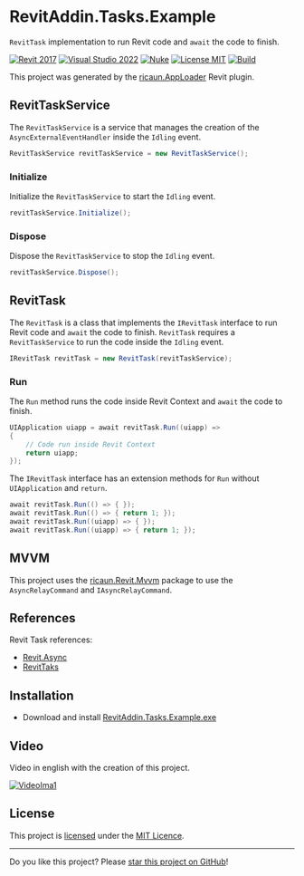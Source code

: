 # RevitAddin.Tasks.Example

`RevitTask` implementation to run Revit code and `await` the code to finish.

[![Revit 2017](https://img.shields.io/badge/Revit-2017+-blue.svg)](../..)
[![Visual Studio 2022](https://img.shields.io/badge/Visual%20Studio-2022-blue)](../..)
[![Nuke](https://img.shields.io/badge/Nuke-Build-blue)](https://nuke.build/)
[![License MIT](https://img.shields.io/badge/License-MIT-blue.svg)](LICENSE)
[![Build](../../actions/workflows/Build.yml/badge.svg)](../../actions)

This project was generated by the [ricaun.AppLoader](https://ricaun.com/AppLoader/) Revit plugin.

## RevitTaskService

The `RevitTaskService` is a service that manages the creation of the `AsyncExternalEventHandler` inside the `Idling` event.

```C#
RevitTaskService revitTaskService = new RevitTaskService();
```

### Initialize

Initialize the `RevitTaskService` to start the `Idling` event.

```C#
revitTaskService.Initialize();
```

### Dispose

Dispose the `RevitTaskService` to stop the `Idling` event.

```C#
revitTaskService.Dispose();
```

## RevitTask

The `RevitTask` is a class that implements the `IRevitTask` interface to run Revit code and `await` the code to finish.
`RevitTask` requires a `RevitTaskService` to run the code inside the `Idling` event.

```C#
IRevitTask revitTask = new RevitTask(revitTaskService);
```

### Run

The `Run` method runs the code inside Revit Context and `await` the code to finish.

```C#
UIApplication uiapp = await revitTask.Run((uiapp) =>
{
    // Code run inside Revit Context
    return uiapp;
});
```

The `IRevitTask` interface has an extension methods for `Run` without `UIApplication` and `return`.

```C#
await revitTask.Run(() => { });
await revitTask.Run(() => { return 1; });
await revitTask.Run((uiapp) => { });
await revitTask.Run((uiapp) => { return 1; });
```

## MVVM

This project uses the [ricaun.Revit.Mvvm](https://github.com/ricaun-io/ricaun.Revit.Mvvm) package to use the `AsyncRelayCommand` and `IAsyncRelayCommand`.

## References

Revit Task references:

* [Revit.Async](https://github.com/KennanChan/Revit.Async)
* [RevitTaks](https://github.com/WhiteSharq/RevitTask)

## Installation

* Download and install [RevitAddin.Tasks.Example.exe](../../releases/latest/download/RevitAddin.Tasks.Example.zip)

## Video

Video in english with the creation of this project.

[![VideoIma1]][Video1]

## License

This project is [licensed](LICENSE) under the [MIT Licence](https://en.wikipedia.org/wiki/MIT_License).

---

Do you like this project? Please [star this project on GitHub](../../stargazers)!

[Video1]: https://youtu.be/PxrOxyS-VqY
[VideoIma1]: https://img.youtube.com/vi/PxrOxyS-VqY/mqdefault.jpg
